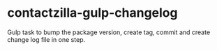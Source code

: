 contactzilla-gulp-changelog
===========================

Gulp task to bump the package version, create tag, commit and create change log file in one step.
